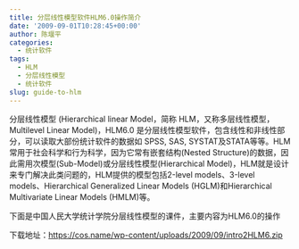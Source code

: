 ```yaml
---
title: 分层线性模型软件HLM6.0操作简介
date: '2009-09-01T10:28:45+00:00'
author: 陈堰平
categories:
  - 统计软件
tags:
  - HLM
  - 分层线性模型
  - 统计软件
slug: guide-to-hlm
---
```


分层线性模型 (Hierarchical linear Model，简称 HLM，又称多层线性模型，Multilevel Linear Model)，HLM6.0 是分层线性模型软件，包含线性和非线性部分，可以读取大部份统计软件的数据如 SPSS, SAS, SYSTAT及STATA等等。HLM常用于社会科学和行为科学，因为它常有嵌套结构(Nested Structure)的数据，因此需用次模型(Sub-Model)或分层线性模型(Hierarchical Model)，HLM就是设计来专门解决此类问题的，HLM提供的模型包括2-level models、3-level models、Hierarchical Generalized Linear Models (HGLM)和Hierarchical Multivariate Linear Models (HMLM)等。
<!--more-->

下面是中国人民大学统计学院分层线性模型的课件，主要内容为HLM6.0的操作

下载地址：https://cos.name/wp-content/uploads/2009/09/intro2HLM6.zip
